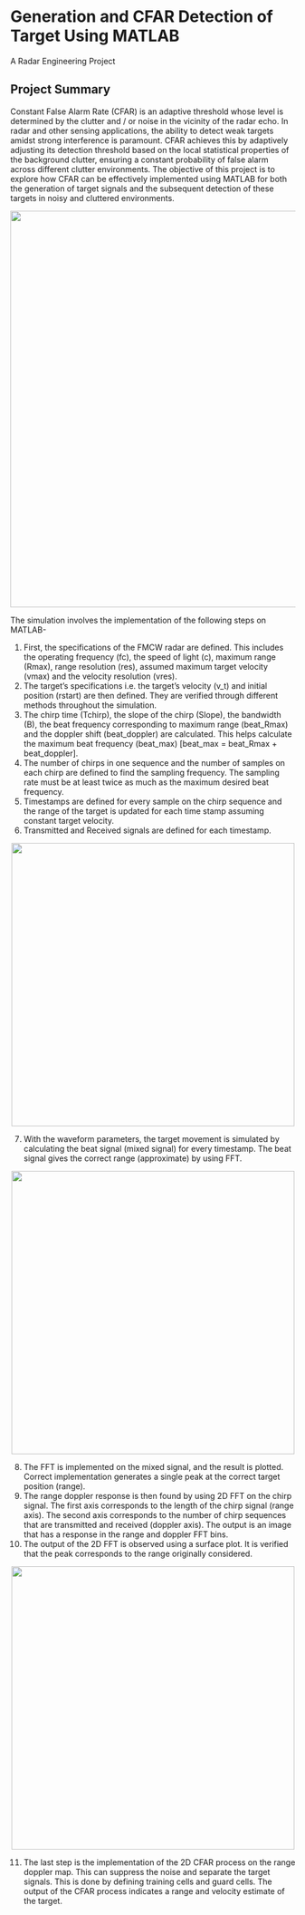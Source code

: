 # Generation and CFAR Detection of Target Using MATLAB


A Radar Engineering Project

## Project Summary

Constant False Alarm Rate (CFAR) is an adaptive threshold whose level is determined by the clutter and / or noise in the vicinity of the radar echo. In radar and other sensing applications, the ability to detect weak targets amidst strong interference is paramount. CFAR achieves this by adaptively adjusting its detection threshold based on the local statistical properties of the background clutter, ensuring a constant probability of false alarm across different clutter environments. The objective of this project is to explore how CFAR can be effectively implemented using MATLAB for both the generation of target signals and the subsequent detection of these targets in noisy and cluttered environments.


<p align="center"><img width = "700" src="https://github.com/user-attachments/assets/943a039f-213e-470f-91ed-bc05a4123994"</p>

The simulation involves the implementation of the following steps on MATLAB-
1.	First, the specifications of the FMCW radar are defined. This includes the operating frequency (fc), the speed of light (c), maximum range (Rmax), range resolution (res), assumed maximum target velocity (vmax) and the velocity resolution (vres).
2.	The target’s specifications i.e. the target’s velocity (v_t) and initial position (rstart) are then defined. They are verified through different methods throughout the simulation. 
3.	The chirp time (Tchirp), the slope of the chirp (Slope), the bandwidth (B), the beat frequency corresponding to maximum range (beat_Rmax) and the doppler shift (beat_doppler) are calculated. This helps calculate the maximum beat frequency (beat_max) [beat_max = beat_Rmax + beat_doppler].
4.	 The number of chirps in one sequence and the number of samples on each chirp are defined to find the sampling frequency. The sampling rate must be at least twice as much as the maximum desired beat frequency.
5.	Timestamps are defined for every sample on the chirp sequence and the range of the target is updated for each time stamp assuming constant target velocity.
6.	Transmitted and Received signals are defined for each timestamp.

<p align="center"><img width = "500" src="https://github.com/user-attachments/assets/61c0f108-23b2-40af-95ea-90b8f6de8e5e"</p>

7.	With the waveform parameters, the target movement is simulated by calculating the beat signal (mixed signal) for every timestamp. The beat signal gives the correct range (approximate) by using FFT.

<p align="center"><img width = "500" src="https://github.com/user-attachments/assets/14695163-e433-4b46-aec3-16cf3a752c86"</p>


8.	The FFT is implemented on the mixed signal, and the result is plotted. Correct implementation generates a single peak at the correct target position (range). 
9.	The range doppler response is then found by using 2D FFT on the chirp signal. The first axis corresponds to the length of the chirp signal (range axis). The second axis corresponds to the number of chirp sequences that are transmitted and received (doppler axis). The output is an image that has a response in the range and doppler FFT bins.
10.	The output of the 2D FFT is observed using a surface plot. It is verified that the peak corresponds to the range originally considered.

<p align="center"><img width = "500" src="https://github.com/user-attachments/assets/d0e25831-fb06-46c7-b5b2-2b806a7f1bf1"</p>

11.	The last step is the implementation of the 2D CFAR process on the range doppler map. This can suppress the noise and separate the target signals. This is done by defining training cells and guard cells. The output of the CFAR process indicates a range and velocity estimate of the target.


